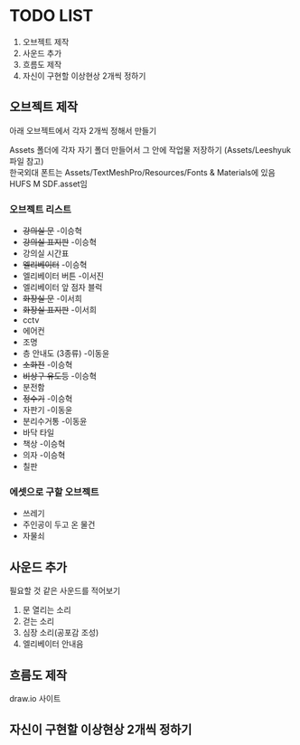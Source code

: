 # TODO LIST
1. 오브젝트 제작
2. 사운드 추가
3. 흐름도 제작
4. 자신이 구현할 이상현상 2개씩 정하기

## 오브젝트 제작
아래 오브젝트에서 각자 2개씩 정해서 만들기

Assets 폴더에 각자 자기 폴더 만들어서 그 안에 작업물 저장하기 (Assets/Leeshyuk 파일 참고)   
한국외대 폰트는 Assets/TextMeshPro/Resources/Fonts & Materials에 있음   
HUFS M SDF.asset임

### 오브젝트 리스트
* ~~강의실 문~~ -이승혁
* ~~강의실 표지판~~ -이승혁
* 강의실 시간표
* ~~엘리베이터~~ -이승혁
* 엘리베이터 버튼 -이서진
* 엘리베이터 앞 점자 블럭
* ~~화장실 문~~ -이서희
* ~~화장실 표지판~~ -이서희
* cctv
* 에어컨
* 조명
* 층 안내도 (3종류) -이동윤
* ~~소화전~~ -이승혁
* ~~비상구 유도등~~ -이승혁
* 분전함
* ~~정수기~~ -이승혁
* 자판기 -이동윤
* 분리수거통 -이동윤
* 바닥 타일
* 책상 -이승혁
* 의자 -이승혁
* 칠판

### 에셋으로 구할 오브젝트
* 쓰레기
* 주인공이 두고 온 물건
* 자물쇠

## 사운드 추가
필요할 것 같은 사운드를 적어보기   

1. 문 열리는 소리
2. 걷는 소리
3. 심장 소리(공포감 조성)
4. 엘리베이터 안내음

## 흐름도 제작
draw.io 사이트


## 자신이 구현할 이상현상 2개씩 정하기
